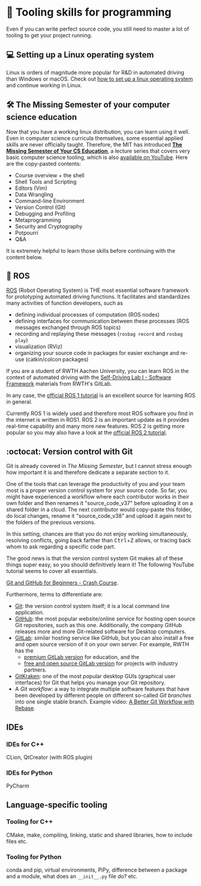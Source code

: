 # 🔧 Tooling skills for programming

Even if you can write perfect source code, you still need to master a lot of tooling to get your project running.


## 💻 Setting up a Linux operating system

Linux is orders of magnitude more popular for R&D in automated driving than Windows or macOS. Check out [how to set up a linux operating system](Setting_up_Linux.md) and continue working in Linux.


## 🛠️ The Missing Semester of your computer science education

Now that you have a working linux distribution, you can learn using it well.
Even in computer science curricula themselves, some essential applied skills are never officially taught. Therefore, the MIT has introduced [**The Missing Semester of Your CS Education**](https://missing.csail.mit.edu/), a lecture series that covers very basic computer science tooling, which is also [available on YouTube](https://www.youtube.com/channel/UCuXy5tCgEninup9cGplbiFw). Here are the copy-pasted contents:
- Course overview + the shell
- Shell Tools and Scripting
- Editors (Vim)
- Data Wrangling
- Command-line Environment
- Version Control (Git)
- Debugging and Profiling
- Metaprogramming
- Security and Cryptography
- Potpourri
- Q&A

It is extremely helpful to learn those skills before continuing with the content below.


## 🐢 ROS

[ROS](https://www.ros.org/) (Robot Operating System) is THE most essential software framework for prototyping automated driving functions. It facilitates and standardizes many activities of function developers, such as
- defining individual processes of computation (ROS nodes)
- defining interfaces for communication between these processes (ROS messages exchanged through ROS topics)
- recording and replaying these messages (`rosbag record` and `rosbag play`)
- visualization (RViz)
- organizing your source code in packages for easier exchange and re-use (catkin/colcon packages)

If you are a student of RWTH Aachen University, you can learn ROS in the context of automated driving with the [Self-Driving Lab I - Software Framework](https://git.rwth-aachen.de/ika/sdl1-ws2020) materials from RWTH's GitLab.

In any case, the [official ROS 1 tutorial](http://wiki.ros.org/ROS/Tutorials) is an excellent source for learning ROS in general.

Currently ROS 1 is widely used and therefore most ROS software you find in the internet is written in ROS1. ROS 2 is an important update as it provides real-time capability and many more new features. ROS 2 is getting more popular so you may also have a look at the [official ROS 2 tutorial](http://index.ros.org/doc/ros2/Tutorials).



## :octocat: Version control with Git

Git is already covered in *The Missing Semester*, but I cannot stress enough how important it is and therefore dedicate a separate section to it.

One of the tools that can leverage the productivity of you and your team most is a proper version control system for your source code. So far, you might have experienced a workflow where each contributor works in their own folder and then renames it "source_code_v37" before uploading it on a shared folder in a cloud. The next contributor would copy-paste this folder, do local changes, rename it "source_code_v38" and upload it again next to the folders of the previous versions.

In this setting, chances are that you do not enjoy working simultaneously, resolving conflicts, going back farther than <kbd>Ctrl</kbd>+<kbd>Z</kbd> allows, or tracing back whom to ask regarding a specific code part.

The good news is that the version control system Git makes all of these things super easy, so you should definitively learn it!
The following YouTube tutorial seems to cover all essentials.

[Git and GitHub for Beginners - Crash Course](https://www.youtube.com/watch?v=RGOj5yH7evk).

Furthermore, terms to differentiate are:
- [Git](https://git-scm.com/): the version control system itself; it is a local command line application.
- [GitHub](https://github.com/): the most popular website/online service for hosting open source Git repositories, such as this one. Additionally, the company GitHub releases more and more Git-related software for Desktop computers.
- [GitLab](https://about.gitlab.com/): similar hosting service like GitHub, but you can also install a free and open source version of it on your own server. For example, RWTH has the
  - [premium GitLab version]((https://git.rwth-aachen.de/)) for education, and the
  - [free and open source GitLab version](https://git-ce.rwth-aachen.de) for projects with industry partners.
- [GitKraken](https://www.gitkraken.com/): one of the most popular desktop GUIs (graphical user interfaces) for Git that helps you manage your Git repository.
- A *Git workflow*: a way to integrate multiple software features that have been developed by different people on different so-called *Git branches* into one single stable branch. Example video: [A Better Git Workflow with Rebase](https://www.youtube.com/watch?v=f1wnYdLEpgI&t=41s).

## IDEs

### IDEs for C++

CLion, QtCreator (with ROS plugin)

### IDEs for Python

PyCharm


## Language-specific tooling


### Tooling for C++

CMake, make, compiling, linking, static and shared libraries, how to include files etc.


### Tooling for Python

conda and pip, virtual environments, PiPy, difference between a package and a module, what does an `__init__.py` file do? etc.
